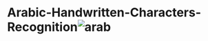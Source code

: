 # Arabic-Handwritten-Characters-Recognition![arab](https://user-images.githubusercontent.com/28704563/141506504-d7f56f2c-3755-45cb-8095-6a69cc6128fb.PNG)
